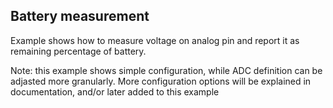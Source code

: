 ## Battery measurement

Example shows how to measure voltage on analog pin and report it as remaining percentage of battery.

Note: this example shows simple configuration, while ADC definition can be adjasted more granularly.
More configuration options will be explained in documentation, and/or later added to this example